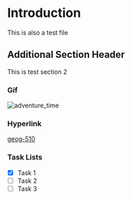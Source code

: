 # Introduction

This is also a test file

## Additional Section Header

This is test section 2

### Gif

![adventure_time](https://media1.tenor.com/m/_WqPD4H3lQMAAAAC/deer-fingers-adventure-time.gif)

### Hyperlink

[geog-510](https://geog-510.gishub.org)

### Task Lists

- [x] Task 1
- [ ] Task 2
- [ ] Task 3